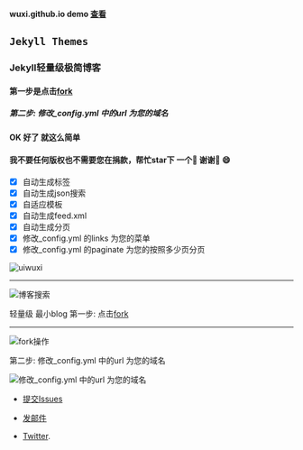 #### wuxi.github.io demo [查看](https://wuxi.github.io/)


`Jekyll Themes`
----------
  
### Jekyll轻量级极简博客

#### 第一步是点击[fork](https://github.com/wuxi/wuxi.github.io#fork-destination-box)
##### 第二步: 修改_config.yml 中的url 为您的域名
#### OK 好了  就这么简单  
#### 我不要任何版权也不需要您在捐款，帮忙star下 一个🌟 谢谢 😄
- [x] 自动生成标签
- [x] 自动生成json搜索
- [x] 自适应模板
- [x] 自动生成feed.xml
- [x] 自动生成分页
- [x] 修改_config.yml 的links 为您的菜单
- [x] 修改_config.yml  的paginate 为您的按照多少页分页

![uiwuxi](https://raw.githubusercontent.com/wuxi/wuxi.github.io/master/thumbnails/ui.jpg) 
 
 ----------
![博客搜索](https://raw.githubusercontent.com/wuxi/wuxi.github.io/master/thumbnails/01.gif) 

轻量级 最小blog 
第一步: 点击[fork](https://github.com/wuxi/wuxi.github.io#fork-destination-box)
 
----

![fork操作](https://raw.githubusercontent.com/wuxi/wuxi.github.io/master/thumbnails/02.gif)
  
  


第二步: 修改_config.yml 中的url 为您的域名

![修改_config.yml 中的url 为您的域名](https://raw.githubusercontent.com/wuxi/wuxi.github.io/master/thumbnails/04.gif)
  




* [提交Issues](https://github.com/wuxi/wuxi.github.io/issues)
 
* [发邮件](mailto:wuxi@gmail.com)
 
* [Twitter](https://twitter.com/wuxi).

